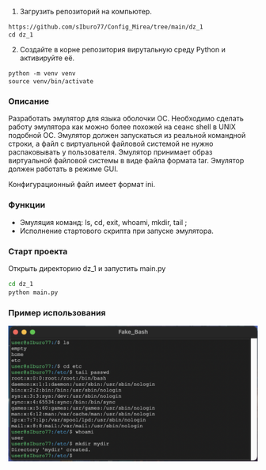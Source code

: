 1) Загрузить репозиторий на компьютер.
```
https://github.com/sIburo77/Config_Mirea/tree/main/dz_1
cd dz_1
```
2) Создайте в корне репозитория вирутальную среду Python и активируйте её.
```
python -m venv venv
source venv/bin/activate
```

### Описание
Разработать эмулятор для языка оболочки ОС. Необходимо сделать работу эмулятора как можно более похожей на сеанс shell в UNIX подобной ОС. Эмулятор должен запускаться из реальной командной строки, а файл с виртуальной файловой системой не нужно распаковывать у пользователя. Эмулятор принимает образ виртуальной файловой системы в виде файла формата tar. Эмулятор должен работать в режиме GUI.

Конфигурационный файл имеет формат ini.

### Функции
- Эмуляция команд: ls, cd, exit, whoami, mkdir, tail ;
- Исполнение стартового скрипта при запуске эмулятора.

### Старт проекта
Открыть директорию dz_1 и запустить main.py
```bash
cd dz_1
python main.py
```

### Пример использования
![Пример работы эмулятора](bash_console.png)
